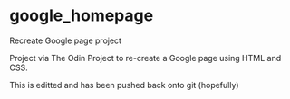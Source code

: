google_homepage
===============

Recreate Google page project

Project via The Odin Project to re-create a Google page using HTML and CSS.

This is editted and has been pushed back onto git (hopefully)
